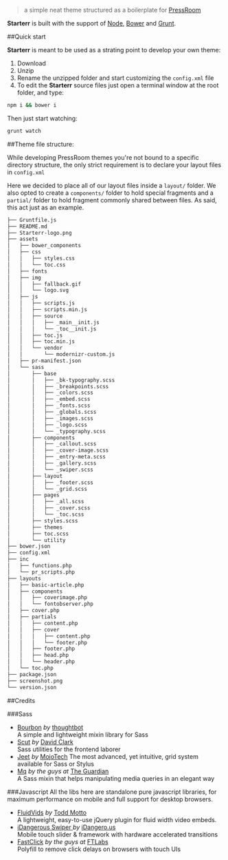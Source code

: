 > a simple neat theme structured as a boilerplate for [PressRoom](http://press-room.io)    

**Starterr** is built with the support of [Node](http://nodejs.org/), [Bower](http://bower.io/) and [Grunt](http://gruntjs.com/). 

##Quick start

**Starterr** is meant to be used as a strating point to develop your own theme:

1. Download
2. Unzip
3. Rename the unzipped folder and start customizing the `config.xml` file 
4. To edit the **Starterr** source files just open a terminal window at the root folder, and type:

```bash
npm i && bower i
```
Then just start watching:

```bash
grunt watch
```

##Theme file structure:

While developing PressRoom themes you're not bound to a specific directory structure, the only strict requirement is to declare your layout files in `config.xml`

Here we decided to place all of our layout files inside a `layout/` folder. We also opted to create a `components/` folder to hold special fragments and a `partial/` folder to hold fragment commonly shared between files. As said, this act just as an example. 

```bash
├── Gruntfile.js
├── README.md
├── Starterr-logo.png
├── assets
│   ├── bower_components
│   ├── css
│   │   ├── styles.css
│   │   └── toc.css
│   ├── fonts
│   ├── img
│   │   ├── fallback.gif
│   │   └── logo.svg
│   ├── js
│   │   ├── scripts.js
│   │   ├── scripts.min.js
│   │   ├── source
│   │   │   ├── _main__init.js
│   │   │   └── _toc__init.js
│   │   ├── toc.js
│   │   ├── toc.min.js
│   │   └── vendor
│   │       └── modernizr-custom.js
│   ├── pr-manifest.json
│   └── sass
│       ├── base
│       │   ├── _bk-typography.scss
│       │   ├── _breakpoints.scss
│       │   ├── _colors.scss
│       │   ├── _embed.scss
│       │   ├── _fonts.scss
│       │   ├── _globals.scss
│       │   ├── _images.scss
│       │   ├── _logo.scss
│       │   └── _typography.scss
│       ├── components
│       │   ├── _callout.scss
│       │   ├── _cover-image.scss
│       │   ├── _entry-meta.scss
│       │   ├── _gallery.scss
│       │   └── _swiper.scss
│       ├── layout
│       │   ├── _footer.scss
│       │   └── _grid.scss
│       ├── pages
│       │   ├── _all.scss
│       │   ├── _cover.scss
│       │   └── _toc.scss
│       ├── styles.scss
│       ├── themes
│       ├── toc.scss
│       └── utility
├── bower.json
├── config.xml
├── inc
│   ├── functions.php
│   └── pr_scripts.php
├── layouts
│   ├── basic-article.php
│   ├── components
│   │   ├── coverimage.php
│   │   └── fontobserver.php
│   ├── cover.php
│   ├── partials
│   │   ├── content.php
│   │   ├── cover
│   │   │   ├── content.php
│   │   │   └── footer.php
│   │   ├── footer.php
│   │   ├── head.php
│   │   └── header.php
│   └── toc.php
├── package.json
├── screenshot.png
└── version.json
```


##Credits


###Sass

- [Bourbon](https://github.com/thoughtbot/bourbon) *by* [thoughtbot](http://robots.thoughtbot.com/)    
A simple and lightweight mixin library for Sass
- [Scut](http://davidtheclark.github.io/scut/) *by* [David Clark](http://davidtheclark.com/)    
Sass utilities for the frontend laborer
- [Jeet](https://github.com/mojotech/jeet) *by* [MojoTech](http://www.mojotech.com/) 
The most advanced, yet intuitive, grid system available for Sass or Stylus 
- [Mq](https://github.com/guardian/sass-mq) *by the guys at* [The Guardian](http://www.theguardian.com/uk)     
A Sass mixin that helps manipulating media queries in an elegant way 


###Javascript
All the libs here are standalone pure javascript libraries, for maximum performance on mobile and full support for desktop browsers.

- [FluidVids](https://github.com/toddmotto/fluidvids) *by* [Todd Motto](http://toddmotto.com/)   
A lightweight, easy-to-use jQuery plugin for fluid width video embeds. 
- [iDangerous Swiper ](http://www.idangero.us/sliders/swiper/) *by* [iDangero.us](http://www.idangero.us/)  
Mobile touch slider & framework with hardware accelerated transitions
- [FastClick](https://github.com/ftlabs/fastclick) *by the guys at* [FTLabs](http://labs.ft.com/)   
Polyfill to remove click delays on browsers with touch UIs 

